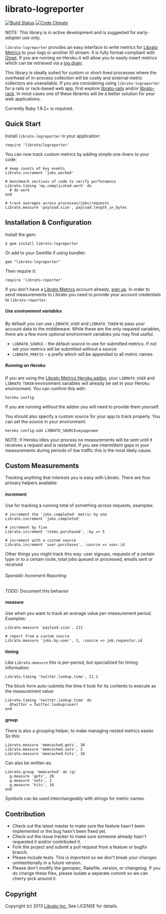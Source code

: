 librato-logreporter
=======

[![Build Status](https://secure.travis-ci.org/librato/librato-logreporter.png?branch=master)](http://travis-ci.org/librato/librato-logreporter) [![Code Climate](https://codeclimate.com/github/librato/librato-logreporter.png)](https://codeclimate.com/github/librato/librato-logreporter)

NOTE: This library is in active development and is suggested for early-adopter use only.

`librato-logreporter` provides an easy interface to write metrics for [Librato Metrics](https://metrics.librato.com/) to your logs or another IO stream. It is fully format-compliant with [l2met](https://github.com/ryandotsmith/l2met). If you are running on Heroku it will allow you to easily insert metrics which can be retrieved via a [log drain](https://devcenter.heroku.com/articles/logging#syslog-drains).

This library is ideally suited for custom or short-lived processes where the overhead of in-process collection will be costly and external metric collectors are unavailable. If you are considering using `librato-logreporter` for a rails or rack-based web app, first explore [librato-rails](https://github.com/librato/librato-rails) and/or [librato-rack](https://github.com/librato/librato-rack). In most cases one of these libraries will be a better solution for your web applications.

Currently Ruby 1.9.2+ is required.

## Quick Start

Install `librato-logreporter` in your application:

    require 'librato/logreporter'

You can now track custom metrics by adding simple one-liners to your code:

    # keep counts of key events
    Librato.increment 'jobs.worked'

    # benchmark sections of code to verify performance
    Librato.timing 'my.complicated.work' do
      # do work
    end

    # track averages across processes/jobs/requests
    Librato.measure 'payload.size', payload.length_in_bytes

## Installation & Configuration

Install the gem:

    $ gem install librato-logreporter

Or add to your Gemfile if using bundler:

    gem "librato-logreporter"

Then require it:

    require 'librato-reporter'

If you don't have a [Librato Metrics](https://metrics.librato.com/) account already, [sign up](https://metrics.librato.com/). In order to send measurements to Librato you need to provide your account credentials to `librato-reporter`.

##### Use environment variables

By default you can use `LIBRATO_USER` and `LIBRATO_TOKEN` to pass your account data to the middleware. While these are the only required variables, there are a few more optional environment variables you may find useful.

* `LIBRATO_SOURCE` - the default source to use for submitted metrics. If not set your metrics will be submitted without a source.
* `LIBRATO_PREFIX` - a prefix which will be appended to all metric names

##### Running on Heroku

If you are using the [Librato Metrics Heroku addon](https://addons.heroku.com/librato), your `LIBRATO_USER` and `LIBRATO_TOKEN` environment variables will already be set in your Heroku environment. You can confirm this with:

    heroku config

If you are running without the addon you will need to provide them yourself.

You should also specify a custom source for your app to track properly. You can set the source in your environment:

    heroku config:add LIBRATO_SOURCE=myappname

NOTE: if Heroku idles your process no measurements will be sent until it receives a request and is restarted. If you see intermittent gaps in your measurements during periods of low traffic this is the most likely cause.

## Custom Measurements

Tracking anything that interests you is easy with Librato. There are four primary helpers available:

#### increment

Use for tracking a running total of something _across_ requests, examples:

    # increment the 'jobs.completed' metric by one
    Librato.increment 'jobs.completed'

    # increment by five
    Librato.increment 'items.purchased', :by => 5

    # increment with a custom source
    Librato.increment 'user.purchases', :source => user.id

Other things you might track this way: user signups, requests of a certain type or to a certain route, total jobs queued or processed, emails sent or received

###### Sporadic Increment Reporting

TODO: Document this behavior

#### measure

Use when you want to track an average value _per_-measurement period. Examples:

    Librato.measure 'payload.size', 212

    # report from a custom source
    Librato.measure 'jobs.by.user', 3, :source => job.requestor.id

#### timing

Like `Librato.measure` this is per-period, but specialized for timing information:

    Librato.timing 'twitter.lookup.time', 21.2

The block form auto-submits the time it took for its contents to execute as the measurement value:

    Librato.timing 'twitter.lookup.time' do
      @twitter = Twitter.lookup(user)
    end

#### group

There is also a grouping helper, to make managing nested metrics easier. So this:

    Librato.measure 'memcached.gets', 20
    Librato.measure 'memcached.sets', 2
    Librato.measure 'memcached.hits', 18

Can also be written as:

    Librato.group 'memcached' do |g|
      g.measure 'gets', 20
      g.measure 'sets', 2
      g.measure 'hits', 18
    end

Symbols can be used interchangeably with strings for metric names.

## Contribution

* Check out the latest master to make sure the feature hasn't been implemented or the bug hasn't been fixed yet.
* Check out the issue tracker to make sure someone already hasn't requested it and/or contributed it.
* Fork the project and submit a pull request from a feature or bugfix branch.
* Please include tests. This is important so we don't break your changes unintentionally in a future version.
* Please don't modify the gemspec, Rakefile, version, or changelog. If you do change these files, please isolate a separate commit so we can cherry-pick around it.

## Copyright

Copyright (c) 2013 [Librato Inc.](http://librato.com) See LICENSE for details.
